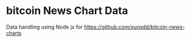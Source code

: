 # bitcoin News Chart Data

Data handling using Node js for https://github.com/xunxdd/bitcoin-news-charts 
